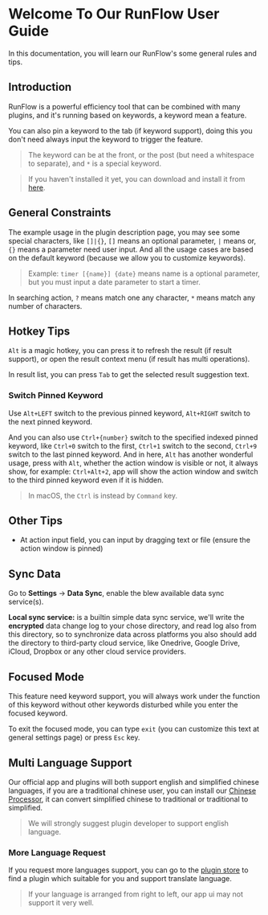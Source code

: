 # Welcome To Our RunFlow User Guide

In this documentation, you will learn our RunFlow's some general rules and tips.

## Introduction

RunFlow is a powerful efficiency tool that can be combined with many plugins, and it's running based on keywords, a keyword mean a feature.

You can also pin a keyword to the tab (if keyword support), doing this you don't need always input the keyword to trigger the feature.

> The keyword can be at the front, or the post (but need a whitespace to separate), and `*` is a special keyword.

> If you haven't installed it yet, you can download and install it from [here](https://myrest.top/myflow).

## General Constraints

The example usage in the plugin description page, you may see some special characters, like `[]|{}`, `[]` means an optional parameter, `|` means or,  `{}` means a parameter need user input. And all the usage cases are based on the default keyword (because we allow you to customize keywords).

> Example: `timer [{name}] {date}` means name is a optional parameter, but you must input a date parameter to start a timer.

In searching action, `?` means match one any character, `*` means match any number of characters.

## Hotkey Tips

`Alt` is a magic hotkey, you can press it to refresh the result (if result support), or open the result context menu (if result has multi operations).

In result list, you can press `Tab` to get the selected result suggestion text.

### Switch Pinned Keyword

Use `Alt+LEFT` switch to the previous pinned keyword, `Alt+RIGHT` switch to the next pinned keyword.

And you can also use `Ctrl+{number}` switch to the specified indexed pinned keyword, like `Ctrl+0` switch to the first, `Ctrl+1` switch to the second, `Ctrl+9` switch to the last pinned keyword. And in here, `Alt` has another wonderful usage, press with `Alt`, whether the action window is visible or not, it always show, for example: `Ctrl+Alt+2`, app will show the action window and switch to the third pinned keyword even if it is hidden.

> In macOS, the `Ctrl` is instead by `Command` key.

## Other Tips

- At action input field, you can input by dragging text or file (ensure the action window is pinned)

## Sync Data

Go to **Settings** -> **Data Sync**, enable the blew available data sync service(s).

**Local sync service:** is a builtin simple data sync service, we'll write the **encrypted** data change log to your chose directory, and read log also from this directory, so to synchronize data across platforms you also should add the directory to third-party cloud service, like Onedrive, Google Drive, iCloud, Dropbox or any other cloud service providers.

## Focused Mode

This feature need keyword support, you will always work under the function of this keyword without other keywords disturbed while you enter the focused keyword.

To exit the focused mode, you can type `exit` (you can customize this text at general settings page) or press `Esc` key.

## Multi Language Support

Our official app and plugins will both support english and simplified chinese languages, if you are a traditional chinese user, you can install our [Chinese Processor](https://myrest.top/myflow/plugin?id=top.myrest.myflow.chinese), it can convert simplified chinese to traditional or traditional to simplified.

> We will strongly suggest plugin developer to support english language.

### More Language Request

If you request more languages support, you can go to the [plugin store](https://myrest.top/store/myflow/plugin) to find a plugin which suitable for you and support translate language.

> If your language is arranged from right to left, our app ui may not support it very well.
